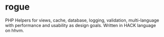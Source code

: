 rogue
=====

PHP Helpers for views, cache, database, logging, validation, multi-language with performance and usability as design goals.  Written in HACK language on hhvm.
